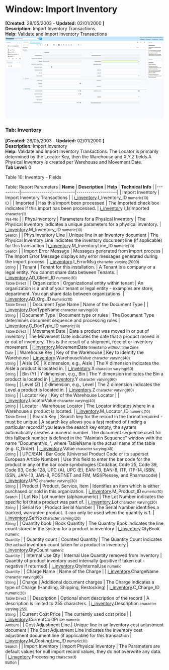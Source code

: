 # Window: Import Inventory

**[Created:** 28/05/2003 - **Updated:** 02/01/2000 **]**  
**Description:** Import Inventory Transactions  
**Help:** Validate and Import Inventory Transactions  
![](/img/docs/manual/ImportInventory-Window_iDempiere_v12.0.0.png)

### Tab: Inventory

**[Created:** 28/05/2003 - **Updated:** 02/01/2000 **]**   
**Description:** Import Inventory  
**Help:** Validate and Import Inventory Transactions. The Locator is primarily determined by the Locator Key, then the Warehouse and X,Y,Z fields.A Physical Inventory is created per Warehouse and Movement Date.  
**Tab Level:** 0

Table 10: Inventory - Fields 

Table: Report Parameters
| **Name** | **Description** | **Help** | **Technical Info** |
|----------|---------------|-----------|--------------------|
| Import Inventory | Import Inventory Transactions |  | [i_inventory](https://idempiere-schemaspy.muriloht.com/adempiere/tables/i_inventory.html).I_Inventory_ID<small> numeric(10) <br/> ID</small> | 
| Imported | Has this import been processed | The Imported check box indicates if this import has been processed. | [i_inventory](https://idempiere-schemaspy.muriloht.com/adempiere/tables/i_inventory.html).I_IsImported<small> character(1) <br/> Yes-No</small> | 
| Phys.Inventory | Parameters for a Physical Inventory | The Physical Inventory indicates a unique parameters for a physical inventory. | [i_inventory](https://idempiere-schemaspy.muriloht.com/adempiere/tables/i_inventory.html).M_Inventory_ID<small> numeric(10) <br/> Search</small> | 
| Phys.Inventory Line | Unique line in an Inventory document | The Physical Inventory Line indicates the inventory document line (if applicable) for this transaction | [i_inventory](https://idempiere-schemaspy.muriloht.com/adempiere/tables/i_inventory.html).M_InventoryLine_ID<small> numeric(10) <br/> Search</small> | 
| Import Error Message | Messages generated from import process | The Import Error Message displays any error messages generated during the import process. | [i_inventory](https://idempiere-schemaspy.muriloht.com/adempiere/tables/i_inventory.html).I_ErrorMsg<small> character varying(2000) <br/> String</small> | 
| Tenant | Tenant for this installation. | A Tenant is a company or a legal entity. You cannot share data between Tenants. | [i_inventory](https://idempiere-schemaspy.muriloht.com/adempiere/tables/i_inventory.html).AD_Client_ID<small> numeric(10) <br/> Table Direct</small> | 
| Organization | Organizational entity within tenant | An organization is a unit of your tenant or legal entity - examples are store, department. You can share data between organizations. | [i_inventory](https://idempiere-schemaspy.muriloht.com/adempiere/tables/i_inventory.html).AD_Org_ID<small> numeric(10) <br/> Table Direct</small> | 
| Document Type Name | Name of the Document Type |  | [i_inventory](https://idempiere-schemaspy.muriloht.com/adempiere/tables/i_inventory.html).DocTypeName<small> character varying(60) <br/> String</small> | 
| Document Type | Document type or rules | The Document Type determines document sequence and processing rules | [i_inventory](https://idempiere-schemaspy.muriloht.com/adempiere/tables/i_inventory.html).C_DocType_ID<small> numeric(10) <br/> Table Direct</small> | 
| Movement Date | Date a product was moved in or out of inventory | The Movement Date indicates the date that a product moved in or out of inventory.  This is the result of a shipment, receipt or inventory movement. | [i_inventory](https://idempiere-schemaspy.muriloht.com/adempiere/tables/i_inventory.html).MovementDate<small> timestamp without time zone <br/> Date</small> | 
| Warehouse Key | Key of the Warehouse | Key to identify the Warehouse | [i_inventory](https://idempiere-schemaspy.muriloht.com/adempiere/tables/i_inventory.html).WarehouseValue<small> character varying(40) <br/> String</small> | 
| Aisle (X) | X dimension, e.g., Aisle | The X dimension indicates the Aisle a product is located in. | [i_inventory](https://idempiere-schemaspy.muriloht.com/adempiere/tables/i_inventory.html).X<small> character varying(60) <br/> String</small> | 
| Bin (Y) | Y dimension, e.g., Bin | The Y dimension indicates the Bin a product is located in | [i_inventory](https://idempiere-schemaspy.muriloht.com/adempiere/tables/i_inventory.html).Y<small> character varying(60) <br/> String</small> | 
| Level (Z) | Z dimension, e.g., Level | The Z dimension indicates the Level a product is located in. | [i_inventory](https://idempiere-schemaspy.muriloht.com/adempiere/tables/i_inventory.html).Z<small> character varying(60) <br/> String</small> | 
| Locator Key | Key of the Warehouse Locator |  | [i_inventory](https://idempiere-schemaspy.muriloht.com/adempiere/tables/i_inventory.html).LocatorValue<small> character varying(40) <br/> String</small> | 
| Locator | Warehouse Locator | The Locator indicates where in a Warehouse a product is located. | [i_inventory](https://idempiere-schemaspy.muriloht.com/adempiere/tables/i_inventory.html).M_Locator_ID<small> numeric(10) <br/> Table Direct</small> | 
| Search Key | Search key for the record in the format required - must be unique | A search key allows you a fast method of finding a particular record.If you leave the search key empty, the system automatically creates a numeric number.  The document sequence used for this fallback number is defined in the &quot;Maintain Sequence&quot; window with the name &quot;DocumentNo_&quot;, where TableName is the actual name of the table (e.g. C_Order). | [i_inventory](https://idempiere-schemaspy.muriloht.com/adempiere/tables/i_inventory.html).Value<small> character varying(40) <br/> String</small> | 
| UPC/EAN | Bar Code (Universal Product Code or its superset European Article Number) | Use this field to enter the bar code for the product in any of the bar code symbologies (Codabar, Code 25, Code 39, Code 93, Code 128, UPC (A), UPC (E), EAN-13, EAN-8, ITF, ITF-14, ISBN, ISSN, JAN-13, JAN-8, POSTNET and FIM, MSI/Plessey, and Pharmacode) | [i_inventory](https://idempiere-schemaspy.muriloht.com/adempiere/tables/i_inventory.html).UPC<small> character varying(30) <br/> String</small> | 
| Product | Product, Service, Item | Identifies an item which is either purchased or sold in this organization. | [i_inventory](https://idempiere-schemaspy.muriloht.com/adempiere/tables/i_inventory.html).M_Product_ID<small> numeric(10) <br/> Search</small> | 
| Lot No | Lot number (alphanumeric) | The Lot Number indicates the specific lot that a product was part of. | [i_inventory](https://idempiere-schemaspy.muriloht.com/adempiere/tables/i_inventory.html).Lot<small> character varying(20) <br/> String</small> | 
| Serial No | Product Serial Number | The Serial Number identifies a tracked, warranted product.  It can only be used when the quantity is 1. | [i_inventory](https://idempiere-schemaspy.muriloht.com/adempiere/tables/i_inventory.html).SerNo<small> character varying(20) <br/> String</small> | 
| Quantity book | Book Quantity | The Quantity Book indicates the line count stored in the system for a product in inventory | [i_inventory](https://idempiere-schemaspy.muriloht.com/adempiere/tables/i_inventory.html).QtyBook<small> numeric <br/> Quantity</small> | 
| Quantity count | Counted Quantity | The Quantity Count indicates the actual inventory count taken for a product in inventory | [i_inventory](https://idempiere-schemaspy.muriloht.com/adempiere/tables/i_inventory.html).QtyCount<small> numeric <br/> Quantity</small> | 
| Internal Use Qty | Internal Use Quantity removed from Inventory | Quantity of product inventory used internally (positive if taken out - negative if returned) | [i_inventory](https://idempiere-schemaspy.muriloht.com/adempiere/tables/i_inventory.html).QtyInternalUse<small> numeric <br/> Quantity</small> | 
| Charge Name | Name of the Charge |  | [i_inventory](https://idempiere-schemaspy.muriloht.com/adempiere/tables/i_inventory.html).ChargeName<small> character varying(60) <br/> String</small> | 
| Charge | Additional document charges | The Charge indicates a type of Charge (Handling, Shipping, Restocking) | [i_inventory](https://idempiere-schemaspy.muriloht.com/adempiere/tables/i_inventory.html).C_Charge_ID<small> numeric(10) <br/> Table Direct</small> | 
| Description | Optional short description of the record | A description is limited to 255 characters. | [i_inventory](https://idempiere-schemaspy.muriloht.com/adempiere/tables/i_inventory.html).Description<small> character varying(255) <br/> String</small> | 
| Current Cost Price | The currently used cost price |  | [i_inventory](https://idempiere-schemaspy.muriloht.com/adempiere/tables/i_inventory.html).CurrentCostPrice<small> numeric <br/> Amount</small> | 
| Cost Adjustment Line | Unique line in an Inventory cost adjustment document | The Cost Adjustment Line indicates the inventory cost adjustment document line (if applicable) for this transaction | [i_inventory](https://idempiere-schemaspy.muriloht.com/adempiere/tables/i_inventory.html).M_CostingLine_ID<small> numeric(10) <br/> Search</small> | 
| Import Inventory | Import Physical Inventory | The Parameters are default values for null import record values, they do not overwrite any data. | [i_inventory](https://idempiere-schemaspy.muriloht.com/adempiere/tables/i_inventory.html).Processing<small> character(1) <br/> Button</small> | 


